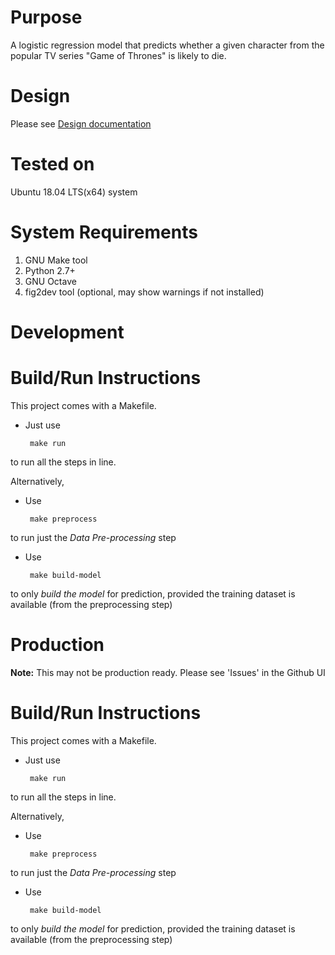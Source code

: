 # Purpose
A logistic regression model that predicts whether a given character from the popular TV series "Game of Thrones" is likely to die.

# Design
Please see [Design documentation](docs/DESIGN.md)

# Tested on
Ubuntu 18.04 LTS(x64) system

# System Requirements
1. GNU Make tool
2. Python 2.7+
3. GNU Octave
4. fig2dev tool (optional, may show warnings if not installed)

# Development

# Build/Run Instructions
This project comes with a Makefile.

 - Just use

 		make run

to run all the steps in line.

Alternatively, 
 - Use

		make preprocess

to run just the *Data Pre-processing* step

 - Use

		make build-model

to only *build the model* for prediction, provided the training dataset is available (from the preprocessing step)

# Production
**Note:** This may not be production ready. Please see 'Issues' in the Github UI

# Build/Run Instructions
This project comes with a Makefile.

 - Just use

 		make run

to run all the steps in line.

Alternatively, 
 - Use

		make preprocess

to run just the *Data Pre-processing* step

 - Use

		make build-model

to only *build the model* for prediction, provided the training dataset is available (from the preprocessing step)